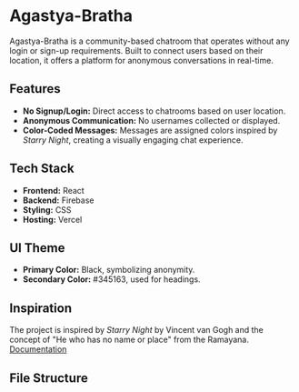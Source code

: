 # Agastya-Bratha

Agastya-Bratha is a community-based chatroom that operates without any login or sign-up requirements. Built to connect users based on their location, it offers a platform for anonymous conversations in real-time.

## Features
- **No Signup/Login:** Direct access to chatrooms based on user location.
- **Anonymous Communication:** No usernames collected or displayed.
- **Color-Coded Messages:** Messages are assigned colors inspired by *Starry Night*, creating a visually engaging chat experience.

## Tech Stack
- **Frontend:** React
- **Backend:** Firebase
- **Styling:** CSS
- **Hosting:** Vercel

## UI Theme
- **Primary Color:** Black, symbolizing anonymity.
- **Secondary Color:** #345163, used for headings.

## Inspiration
The project is inspired by *Starry Night* by Vincent van Gogh and the concept of "He who has no name or place" from the Ramayana.
<a href="https://docs.google.com/document/d/1M57eh1_goxaJnUIB6qkAP_m8aPAFMChlrNibvmfbjYM"> Documentation </a>

## File Structure
